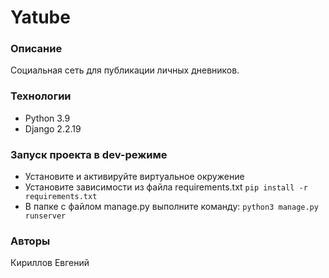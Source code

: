 # Yatube 
### Описание 
Cоциальная сеть для публикации личных дневников. 
### Технологии 
- Python 3.9 
- Django 2.2.19 
### Запуск проекта в dev-режиме
 - Установите и активируйте виртуальное окружение 
 - Установите зависимости из файла requirements.txt ``` pip install -r requirements.txt ``` 
 - В папке с файлом manage.py выполните команду: ``` python3 manage.py runserver ``` 
### Авторы 
Кириллов Евгений